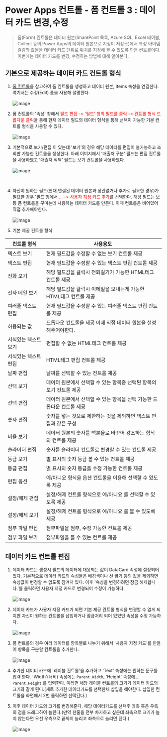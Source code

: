 # Power Apps 컨트롤 - 폼 컨트롤 3 : 데이터 카드 변경,수정
> 폼(Form) 컨트롤은 데이터 원본(SharePoint 목록, Azure SQL, Excel 테이블, Collect 등의 Power Apps의 데이터 원본으로 지정이 저장소)에서 특정 아이템 컬럼의 값들을 데이터 카드 단위로 위치를 지정해 볼 수 있도록 만든 컨트롤이다. 이번에는 데이터 카드를 변경, 수정하는 방법에 대해 알아본다.

## 기본으로 제공하는 데이터 카드 컨트롤 형식

1. [폼 컨트롤](https://nanenchanga.tistory.com/entry/%ED%8F%BC-%EC%BB%A8%ED%8A%B8%EB%A1%A4-1-%EC%A2%85%EB%A5%98)을 참고하여 폼 컨트롤을 생성하고 데이터 원본, Items 속성을 연결한다. 여기서는 수정(Edit) 폼을 사용해 설명한다.<br><br>![image](https://user-images.githubusercontent.com/39551265/185057573-44a6ac3a-a75c-45da-8554-080717a62bda.png)<br>

2. 폼 컨트롤의 '속성' 창에서 <span style="color:red">필드 편집 -> '필드' 창의 필드를 클릭 -> 컨트롤 형식 드롭다운 클릭</span>을 통해 현재 데이터 필드의 데이터 형식을 통해 선택이 가능한 기본 컨트롤 형식을 사용할 수 있다.<br><br>![image](https://user-images.githubusercontent.com/39551265/185058007-b17d7e3e-3245-48d6-ad77-ed58bee3d200.png)<br>

3. 기본적으로 보기/편집 이 있는데 '보기'의 경우 해당 데이터를 편집이 불가능하고 조회만 가능한 컨트롤을 생성한다. 아래 이미지에서 '매출처 구분' 필드는 편집 컨트롤을 사용하였고 '매출처 직책' 필드는 보기 컨트롤을 사용하였다.<br><br>![image](https://user-images.githubusercontent.com/39551265/185063787-374327a0-bc8d-479f-8e54-d83db9e10e44.png)
<br>

4. 자신이 원하는 필드(현재 연결된 데이터 원본과 상관없거나 추가로 필요한 경우)가 필요한 경우 '필드'창에서 <span style="color:red">... -> 사용자 지정 카드 추가</span>를 선택한다. 해당 필드는 보통 폼 컨트롤을 꾸미는데 사용하는 데이터 카드를 만든다. 이때 컨트롤은 비어있어 직접 추가해야한다.<br><br>![image](https://user-images.githubusercontent.com/39551265/184840721-a60e2dbd-2b05-4f84-beab-6fc9aab48249.png)<br>

5. 기본 제공 컨트롤 형식

|컨트롤 형식|사용용도|
|---|---|
|텍스트 보기|현재 필드값을 수정할 수 없는 보기 컨트롤 제공||
|텍스트 편집|현재 필드값을 수정할 수 있는 텍스트 편집 컨트롤 제공||
|전화 보기|해당 필드값을 클릭시 전화걸기가 가능한 HTML테그 컨트롤 제공|
|전자 메일 보기|해당 필드값을 클릭시 이메일을 보내는게 가능한 HTML테그 컨트롤 제공|
|여러줄 텍스트 편집|현재 필드값을 수정할 수 있는 여러줄 텍스트 편집 컨트롤 제공|
|허용되는 값|드롭다운 컨트롤을 제공 이때 직접 데이터 원본을 설정해주어야한다.|
|서식있는 텍스트 보기|편집할 수 없는 HTML테그 컨트롤 제공|
|서식있는 텍스트 편집|HTML테그 편집 컨트롤 제공|
|날짜 편집|날짜를 선택할 수 있는 컨트롤 제공|
|선택 보기|데이터 원본에서 선택할 수 있는 항목중 선택된 항목의 보기 컨트롤 제공|
|선택 편집|데이터 원본에서 선택할 수 있는 항목을 선택 가능한 드롭다운 컨트롤 제공|
|숫자 편집|숫자를 넣는 것으로 제한하는 것을 제외하면 텍스트 편집과 같은 구성|
|비율 보기|데이터 원본의 숫자를 백분율로 바꾸어 강조하는 형식의 컨트롤 제공|
|슬라이더 편집|숫자를 슬라이더 컨트롤로 변경할 수 있는 컨트롤 제공|
|등급 보기|별 표시의 숫자 등급 볼 수 있는 컨트롤 제공|
|등급 편집|별 표시의 숫자 등급을 수정 가능한 컨트롤 제공|
|편집 옵션|예/아니요 형식을 옵션 컨트롤을 이용해 선택할 수 있도록 제공|
|설정/해제 편집|설정/해제 컨트롤 형식으로 예/아니요 를 선택할 수 있도록 제공|
|설정/해제 보기|설정/해제 컨트롤 형식으로 예/아니요 를 볼 수 있도록 제공|
|첨부 파일 편집|첨부파일을 첨부, 수정 가능한 컨트롤 제공|
|첨부 파일 보기|첨부파일을 볼 수 있는 컨트롤 제공|

## 데이터 카드 컨트롤 편집

1. 데이터 카드는 생성시 필드의 데이터에 대응되는 값이 DataCard 속성에 설정되어 있다. 기본적으로 데이터 카드의 속성들은 배경색이나 선 굵기 등의 값을 제외하면 속성값이 변경할 수 없도록 잠겨저 있다. 이후 '속성을 변경하려면 잠금 해제합니다.'를 클릭하면 사용자 지정 카드로 변경되어 수정이 가능하다.<br><br>![image](https://user-images.githubusercontent.com/39551265/185304384-fdf8cd51-04be-431b-a808-0cd8d5f215f8.png)<br>

2. 데이터 카드가 사용자 지정 카드가 되면 기본 제공 컨트롤 형식을 변경할 수 없게 되지만 자신이 원하는 컨트롤을 삽입하거나 잠금처리 되어 있었던 속성을 수정 가능하다.<br><br>![image](https://user-images.githubusercontent.com/39551265/186174457-8560958e-34fe-4146-80f1-aa2cdddd96b7.png)<br>

3. 폼 컨트롤의 경우 여러 데이터를 항목별로 나누기 위해서 '사용자 지정 카드'를 만들어 항목을 구분할 컨트롤을 추가한다.<br><br>![image](https://user-images.githubusercontent.com/39551265/184840721-a60e2dbd-2b05-4f84-beab-6fc9aab48249.png)<br>

4. 추가한 데이터 카드에 '레이블 컨트롤'을 추가하고 'Text' 속성에는 원하는 문구를 입력 한다. 'Width'(너비) 속성에는 `Parent.Width`, 'Height' 속성에는 `Parent.Height` 를 입력한다. 이러면 해당 레이블 컨트롤의 크기가 데이터 카드의 크기와 같게 된다.(새로 추가한 데이터카드를 선택한채 삽입을 해야한다. 삽입한 컨트롤을 화면에서 2번 클릭하면 선택된다.)

5. 이후 데이터 카드의 크기를 변경해준다. 해당 데이터카드를 선택후 좌측 혹은 우측의 점을 드래그하여 늘린다.(만약 한줄을 전부 차지하고 싶은데 좌측으로 크기가 늘지 않는다면 우선 우측으로 끝까지 늘리고 좌측으로 늘리면 된다.) <br><br>![image](https://user-images.githubusercontent.com/39551265/186178941-ba5bef84-6200-439e-872a-a67636c59868.png)<br>